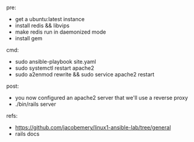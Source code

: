 pre:
* get a ubuntu:latest instance
* install redis && libvips
* make redis run in daemonized mode
* install gem

cmd:
* sudo ansible-playbook site.yaml
* sudo systemctl restart apache2
* sudo a2enmod rewrite && sudo service apache2 restart

post:
* you now configured an apache2 server that we'll use a reverse proxy
* ./bin/rails server


refs:
* https://github.com/jacobemery/linux1-ansible-lab/tree/general
* rails docs
